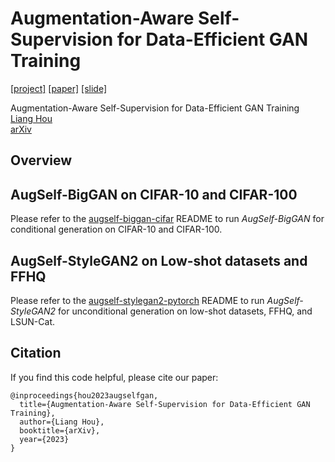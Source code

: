 # Augmentation-Aware Self-Supervision for Data-Efficient GAN Training

[[project]]() [[paper]]() [[slide]]()

Augmentation-Aware Self-Supervision for Data-Efficient GAN Training<br>
[Liang Hou]()<br>
[arXiv]()

## Overview

## AugSelf-BigGAN on CIFAR-10 and CIFAR-100

Please refer to the [augself-biggan-cifar](https://github.com/liang-hou/augself-gan/tree/main/augself-biggan) README to run *AugSelf-BigGAN* for conditional generation on CIFAR-10 and CIFAR-100.

## AugSelf-StyleGAN2 on Low-shot datasets and FFHQ

Please refer to the [augself-stylegan2-pytorch](https://github.com/liang-hou/augself-gan/tree/main/augself-stylegan2) README to run *AugSelf-StyleGAN2* for unconditional generation on low-shot datasets, FFHQ, and LSUN-Cat.

## Citation

If you find this code helpful, please cite our paper:
```
@inproceedings{hou2023augselfgan,
  title={Augmentation-Aware Self-Supervision for Data-Efficient GAN Training},
  author={Liang Hou},
  booktitle={arXiv},
  year={2023}
}
```
